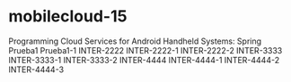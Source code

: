# mobilecloud-15
Programming Cloud Services for Android Handheld Systems: Spring
Prueba1
Prueba1-1
INTER-2222
INTER-2222-1
INTER-2222-2
INTER-3333
INTER-3333-1
INTER-3333-2
INTER-4444
INTER-4444-1
INTER-4444-2
INTER-4444-3